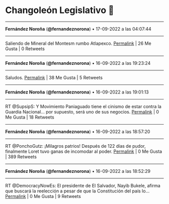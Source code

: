 # Changoleón Legislativo 🙈
*****
**Fernández Noroña** (**@fernandeznorona**) • 17-09-2022 a las 04:07:44
*****
Saliendo de Mineral del Montesm rumbo Atlapexco.
[Permalink](https://twitter.com/fernandeznorona/status/1571108639322279938) | 26 Me Gusta | 0 Retweets
*****
**Fernández Noroña** (**@fernandeznorona**) • 16-09-2022 a las 19:23:24
*****
Saludos.
[Permalink](https://twitter.com/fernandeznorona/status/1570976687055343617) | 38 Me Gusta | 5 Retweets
*****
**Fernández Noroña** (**@fernandeznorona**) • 16-09-2022 a las 19:01:13
*****
RT @SupsipS: Y Movimiento Paniaguado tiene el cinismo de estar contra la Guardia Nacional... por supuesto, será uno de sus negocios.
[Permalink](https://twitter.com/fernandeznorona/status/1570971107183980545) | 0 Me Gusta | 18 Retweets
*****
**Fernández Noroña** (**@fernandeznorona**) • 16-09-2022 a las 18:57:20
*****
RT @PonchoGutz: ¡Milagros patrios! Después de 122 días de pudor, finalmente Loret tuvo ganas de incomodar al poder.
[Permalink](https://twitter.com/fernandeznorona/status/1570970126694100993) | 0 Me Gusta | 389 Retweets
*****
**Fernández Noroña** (**@fernandeznorona**) • 16-09-2022 a las 18:52:29
*****
RT @DemocracyNowEs: El presidente de El Salvador, Nayib Bukele, afirma que buscará la reelección a pesar de que la Constitución del país lo…
[Permalink](https://twitter.com/fernandeznorona/status/1570968906457821187) | 0 Me Gusta | 9 Retweets
